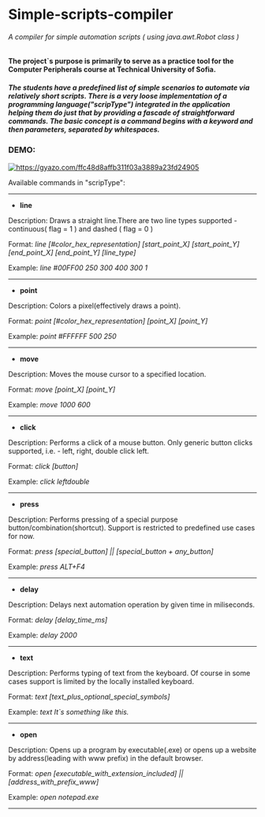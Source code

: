 # Simple-scripts-compiler
<h6>A compiler for simple automation scripts ( using java.awt.Robot class )</h6>

<b>The project`s purpose is primarily to serve as a practice tool for the Computer Peripherals course at Technical University of Sofia.</b>

<h5>The students have a predefined list of simple scenarios to automate via relatively short scripts. There is a very loose implementation
of a programming language("scripType") integrated in the application helping them do just that by providing a fascade of straightforward
commands. The basic concept is a command begins with a keyword and then parameters, separated by whitespaces.</h5>


<h3>DEMO:</h3>

<a href="https://gyazo.com/ffc48d8affb311f03a3889a23fd24905"><img src="https://i.gyazo.com/ffc48d8affb311f03a3889a23fd24905.gif" alt="https://gyazo.com/ffc48d8affb311f03a3889a23fd24905"/></a>

<p>Available commands in "scripType":</p>


______________________________________________________________________________________________________________________________
- <b>line</b>
  
Description: Draws a straight line.There are two line types supported - continuous( flag = 1 ) and dashed ( flag = 0 )
  
Format: <i>line [#color_hex_representation] [start_point_X] [start_point_Y] [end_point_X] [end_point_Y] [line_type]</i>
  
Example: <i>line #00FF00 250 300 400 300 1</i>

------------------------------------------------------------------------------------------------------------------------------
- <b>point</b>
  
Description: Colors a pixel(effectively draws a point).

Format: <i>point [#color_hex_representation] [point_X] [point_Y]</i>
  
Example: <i>point #FFFFFF 500 250</i>

------------------------------------------------------------------------------------------------------------------------------
- <b>move</b>

Description: Moves the mouse cursor to a specified location.

Format: <i>move [point_X] [point_Y]</i>

Example: <i>move 1000 600</i>

------------------------------------------------------------------------------------------------------------------------------
- <b>click</b>
  
Description: Performs a click of a mouse button. Only generic button clicks supported, i.e. - left, right, double click left. 
  
Format: <i>click [button]</i>
  
Example: <i>click leftdouble</i>

------------------------------------------------------------------------------------------------------------------------------
- <b>press</b>
  
Description: Performs pressing of a special purpose button/combination(shortcut). Support is restricted to predefined use cases for now.
  
Format: <i>press [special_button] || [special_button + any_button]</i>
  
Example: <i>press ALT+F4</i>

------------------------------------------------------------------------------------------------------------------------------
- <b>delay</b>
  
Description: Delays next automation operation by given time in miliseconds. 
  
Format: <i>delay [delay_time_ms]</i>
  
Example: <i>delay 2000</i>

------------------------------------------------------------------------------------------------------------------------------
- <b>text</b>
  
Description: Performs typing of text from the keyboard. Of course in some cases support is limited by the locally installed keyboard. 
  
Format: <i>text [text_plus_optional_special_symbols]</i>
  
Example: <i>text It`s something like this.</i>

------------------------------------------------------------------------------------------------------------------------------
- <b>open</b>
  
Description: Opens up a program by executable(.exe) or opens up a website by address(leading with www prefix) in the default browser.
  
Format: <i>open [executable_with_extension_included] || [address_with_prefix_www]</i>
  
Example: <i>open notepad.exe</i>

______________________________________________________________________________________________________________________________
